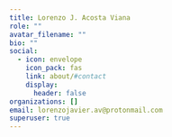 ```yaml
---
title: Lorenzo J. Acosta Viana
role: ""
avatar_filename: ""
bio: ""
social:
  - icon: envelope
    icon_pack: fas
    link: about/#contact
    display:
      header: false
organizations: []
email: lorenzojavier.av@protonmail.com
superuser: true
---
```


